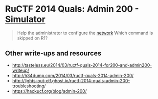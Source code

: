 # RuCTF 2014 Quals: Admin 200 - [Simulator](https://github.com/HackerDom/ructf-2014-quals/tree/master/tasks/simulator)

> Help the administrator to configure the [network](network.tar.gz)
> Which command is skipped on R1?

## Other write-ups and resources

* <http://tasteless.eu/2014/03/ructf-quals-2014-for200-and-admin200-writeup/>
* <http://h34dump.com/2014/03/ructf-quals-2014-admin-200/>
* <http://lights-out-ctf.ghost.io/ructf-2014-quals-admin-200-troubleshooting/>
* <https://hackucf.org/blog/admin-200/>

